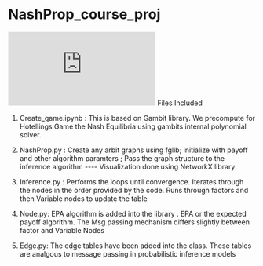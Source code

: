 # NashProp_course_proj
![NASH POSTER](https://github.com/Eskaype/NashProp_course_proj/blob/master/nash-prop-approximate_poster_update(1).pdf)
Files Included 
1. Create_game.ipynb : This is based on Gambit library. We precompute for Hotellings Game the Nash Equilibria using gambits internal polynomial solver. 

2. NashProp.py : Create any arbit graphs using fglib; initialize with payoff and other algorithm paramters  ; Pass the graph structure to the inference algorithm 
    ---- Visualization done using NetworkX library


3. Inference.py : Performs the loops until convergence. Iterates through the nodes in the order provided by the code. Runs through factors and then Variable nodes to update the table 

4. Node.py: EPA algorithm is added into the library . EPA or the expected payoff algorithm. The Msg passing mechanism differs slightly between factor and Variable Nodes

5. Edge.py: The edge tables have been added into the class. These tables are analgous to message passing in probabilistic inference models

